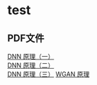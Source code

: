 # test
## PDF文件
[DNN 原理（一）](https://coomerbot.github.io/test/neural_network%20(3).pdf)  
[DNN 原理（二）](https://coomerbot.github.io/test/neural_network_2%20(2).pdf)  
[DNN 原理（三）](https://coomerbot.github.io/test/neural_network_3%20(2).pdf) 
[WGAN 原理](https://coomerbot.github.io/test/wgan%20(1).pdf)
